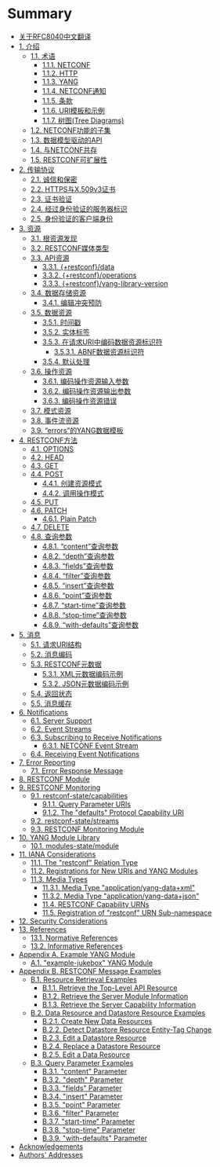 # Summary

- [关于RFC8040中文翻译](README.md)
- [1. 介绍](section-1/README.md)
    - [1.1. 术语](section-1/1.1.md)
        - [1.1.1. NETCONF](section-1/1.1.1.md)
        - [1.1.2. HTTP](section-1/1.1.2.md)
        - [1.1.3. YANG](section-1/1.1.3.md)
        - [1.1.4. NETCONF通知](section-1/1.1.4.md)
        - [1.1.5. 条款](section-1/1.1.5.md)
        - [1.1.6. URI模板和示例](section-1/1.1.6.md)
        - [1.1.7. 树图(Tree Diagrams)](section-1/1.1.7.md)
    - [1.2. NETCONF功能的子集](section-1/1.2.md)
    - [1.3. 数据模型驱动的API](section-1/1.3.md)
    - [1.4. 与NETCONF共存](section-1/1.4.md)
    - [1.5. RESTCONF可扩展性](section-1/1.5.md)
- [2. 传输协议](section-2/README.md)
   - [2.1. 诚信和保密](section-2/2.1.md)
   - [2.2. HTTPS与X.509v3证书](section-2/2.2.md)
   - [2.3. 证书验证](section-2/2.3.md)
   - [2.4. 经过身份验证的服务器标识](section-2/2.4.md)
   - [2.5. 身份验证的客户端身份](section-2/2.5.md)
- [3. 资源](section-3/README.md)
   - [3.1. 根资源发现](section-3/3.1.md)
   - [3.2. RESTCONF媒体类型](section-3/3.2.md)
   - [3.3. API资源](section-3/3.3.md)
        - [3.3.1. {+restconf}/data](section-3/3.3.1.md)
        - [3.3.2. {+restconf}/operations](section-3/3.3.2.md)
        - [3.3.3. {+restconf}/yang-library-version](section-3/3.3.3.md)
   - [3.4. 数据存储资源](section-3/3.4.md)
        - [3.4.1. 编辑冲突预防](section-3/3.4.1.md)
   - [3.5. 数据资源](section-3/3.5.md)
        - [3.5.1. 时间戳](section-3/3.5.1.md)
        - [3.5.2. 实体标签](section-3/3.5.2.md)
        - [3.5.3. 在请求URI中编码数据资源标识符](section-3/3.5.3.md)
            - [3.5.3.1. ABNF数据资源标识符
](section-3/3.5.3.1.md)
        - [3.5.4. 默认处理](section-3/3.5.4.md)
   - [3.6. 操作资源](section-3/3.6.md)
        - [3.6.1. 编码操作资源输入参数](section-3/3.6.1.md)
        - [3.6.2. 编码操作资源输出参数](section-3/3.6.2.md)
        - [3.6.3. 编码操作资源错误](section-3/3.6.3.md)
   - [3.7. 模式资源](section-3/3.7.md)
   - [3.8. 事件流资源](section-3/3.8.md)
   - [3.9. “errors”的YANG数据模板](section-3/3.9.md)
- [4. RESTCONF方法](section-4/README.md)
    - [4.1. OPTIONS](section-4/4.1.md)
    - [4.2. HEAD](section-4/4.2.md)
    - [4.3. GET](section-4/4.3.md)
    - [4.4. POST](section-4/4.4.md)
        - [4.4.1. 创建资源模式](section-4/4.4.1.md)
        - [4.4.2. 调用操作模式](section-4/4.4.2.md)
    - [4.5. PUT](section-4/4.5.md)
    - [4.6. PATCH](section-4/4.6.md)
        - [4.6.1. Plain Patch](section-4/4.6.1.md)
    - [4.7. DELETE](section-4/4.7.md)
    - [4.8. 查询参数](section-4/4.8.md)
        - [4.8.1. “content”查询参数](section-4/4.8.1.md)
        - [4.8.2. “depth”查询参数](section-4/4.8.2.md)
        - [4.8.3. “fields”查询参数](section-4/4.8.3.md)
        - [4.8.4. “filter”查询参数](section-4/4.8.4.md)
        - [4.8.5. “insert”查询参数](section-4/4.8.5.md)
        - [4.8.6. “point”查询参数](section-4/4.8.6.md)
        - [4.8.7. “start-time”查询参数](section-4/4.8.7.md)
        - [4.8.8. “stop-time”查询参数](section-4/4.8.8.md)
        - [4.8.9. “with-defaults”查询参数](section-4/4.8.9.md)
- [5. 消息](section-5/README.md)
    - [5.1. 请求URI结构](section-5/5.1.md)
    - [5.2. 消息编码](section-5/5.2.md)
    - [5.3. RESTCONF元数据](section-5/5.3.md)
        - [5.3.1. XML元数据编码示例](section-5/5.3.1.md)
        - [5.3.2. JSON元数据编码示例](section-5/5.3.2.md)
    - [5.4. 返回状态](section-5/5.4.md)
    - [5.5. 消息缓存](section-5/5.5.md)
- [6. Notifications]()
    - [6.1. Server Support]()
    - [6.2. Event Streams]()
    - [6.3. Subscribing to Receive Notifications]()
        - [6.3.1. NETCONF Event Stream]()
    - [6.4. Receiving Event Notifications]()
- [7. Error Reporting]()
    - [7.1. Error Response Message]()
- [8. RESTCONF Module]()
- [9. RESTCONF Monitoring]()
    - [9.1. restconf-state/capabilities]()
        - [9.1.1. Query Parameter URIs]()
        - [9.1.2. The "defaults" Protocol Capability URI]()
    - [9.2. restconf-state/streams]()
    - [9.3. RESTCONF Monitoring Module]()
- [10. YANG Module Library]()
    - [10.1. modules-state/module]()
- [11. IANA Considerations]()
    - [11.1. The "restconf" Relation Type]()
    - [11.2. Registrations for New URIs and YANG Modules]()
    - [11.3. Media Types]()
        - [11.3.1. Media Type "application/yang-data+xml"]()
        - [11.3.2. Media Type "application/yang-data+json"]()
        - [11.4. RESTCONF Capability URNs]()
        - [11.5. Registration of "restconf" URN Sub-namespace]()
- [12. Security Considerations]()
- [13. References]()
    - [13.1. Normative References]()
    - [13.2. Informative References]()
- [Appendix A. Example YANG Module]()
    - [A.1. "example-jukebox" YANG Module]()
- [Appendix B. RESTCONF Message Examples]()
    - [B.1. Resource Retrieval Examples]()
        - [B.1.1. Retrieve the Top-Level API Resource]()
        - [B.1.2. Retrieve the Server Module Information]()
        - [B.1.3. Retrieve the Server Capability Information]()
    - [B.2. Data Resource and Datastore Resource Examples]()
        - [B.2.1. Create New Data Resources]()
        - [B.2.2. Detect Datastore Resource Entity-Tag Change]()
        - [B.2.3. Edit a Datastore Resource]()
        - [B.2.4. Replace a Datastore Resource]()
        - [B.2.5. Edit a Data Resource]()
    - [B.3. Query Parameter Examples]()
        - [B.3.1. "content" Parameter]()
        - [B.3.2. "depth" Parameter]()
        - [B.3.3. "fields" Parameter]()
        - [B.3.4. "insert" Parameter]()
        - [B.3.5. "point" Parameter]()
        - [B.3.6. "filter" Parameter]()
        - [B.3.7. "start-time" Parameter]()
        - [B.3.8. "stop-time" Parameter]()
        - [B.3.9. "with-defaults" Parameter]()
- [Acknowledgements]()
- [Authors' Addresses]()
